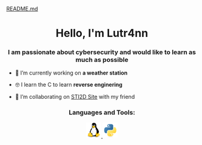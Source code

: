 



[README.md](https://github.com/user-attachments/files/17270740/README.md)<h1 align="center">Hello, I'm Lutr4nn</h1>
<h3 align="center">I am passionate about cybersecurity and would like to learn as much as possible</h3>

- 🔭 I’m currently working on **a weather station**

- 🤓 I learn the C to learn **reverse enginering**

- 🌱 I’m collaborating on [STI2D Site](https://www.sti5d.fr/index) with my friend

<h3 align="center">Languages and Tools:</h3>
<p align="center"> <a href="https://www.linux.org/" target="_blank" rel="noreferrer"> <img src="https://raw.githubusercontent.com/devicons/devicon/master/icons/linux/linux-original.svg" alt="linux" width="40" height="40"/> </a> <a href="https://www.python.org" target="_blank" rel="noreferrer"> <img src="https://raw.githubusercontent.com/devicons/devicon/master/icons/python/python-original.svg" alt="python" width="40" height="40"/> </a> </p>











